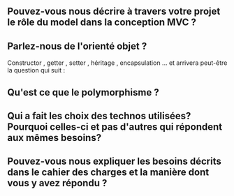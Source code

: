 ## Pouvez-vous nous décrire à travers votre projet le rôle du model dans la conception MVC ?

## Parlez-nous de l'orienté objet ?
Constructor , getter , setter , héritage , encapsulation ... et arrivera peut-être la question qui suit :

## Qu'est ce que le polymorphisme ? 

## Qui a fait les choix des technos utilisées? Pourquoi celles-ci et pas d'autres qui répondent aux mêmes besoins?

## Pouvez-vous nous expliquer les besoins décrits dans le cahier des charges et la manière dont vous y avez répondu ?